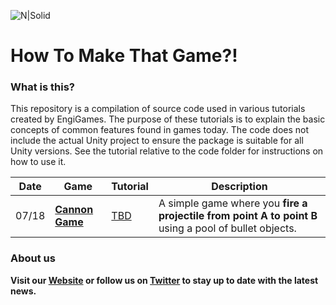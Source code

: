 ![N|Solid](https://www.engigames.ca/wp-content/uploads/2018/07/cropped-PNG-2-3-1200x214.png)


# __How To Make That Game?!__



### What is this?
This repository is a compilation of source code used in various tutorials created by EngiGames. The purpose of these tutorials is to explain the basic concepts of common features found in games today. The code does not include the actual Unity project to ensure the package is suitable for all Unity versions. See the tutorial relative to the code folder for instructions on how to use it. 



| Date | Game | Tutorial | Description |
| ----- | ----- | ------ | ------ |
| 07/18 | [__Cannon Game__](https://bitbucket.org/EngiGamesBitbucket/howtomakethatgame/src/master/CannonExample/) | [TBD](//) | A simple game where you __fire a projectile from point A to point B__ using a pool of bullet objects.




### About us
__Visit our [Website](https://www.engigames.ca) or follow us on [Twitter](www.twitter.com/engigames) to stay up to date with the latest news.__